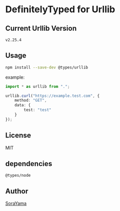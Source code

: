 # DefinitelyTyped for Urllib

## Current Urllib Version

`v2.25.4`

## Usage

```bash
npm install --save-dev @types/urllib
```

example:

```ts
import * as urllib from ".";

urllib.curl("https://example.test.com", {
    method: "GET",
    data: {
        test: "test"
    }
});
```

## License

MIT

## dependencies

`@types/node`

## Author

[SoraYama](https://github.com/sorayama)
